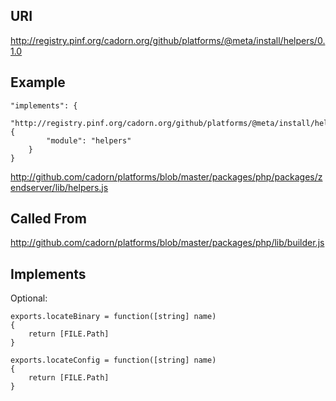 
URI
---

http://registry.pinf.org/cadorn.org/github/platforms/@meta/install/helpers/0.1.0

Example
-------

    "implements": {
        "http://registry.pinf.org/cadorn.org/github/platforms/@meta/install/helpers/0.1.0": {
            "module": "helpers"
        }
    }

http://github.com/cadorn/platforms/blob/master/packages/php/packages/zendserver/lib/helpers.js

Called From
-----------

http://github.com/cadorn/platforms/blob/master/packages/php/lib/builder.js

Implements
----------

Optional:

    exports.locateBinary = function([string] name)
    {
        return [FILE.Path]
    }

    exports.locateConfig = function([string] name)
    {
        return [FILE.Path]
    }

